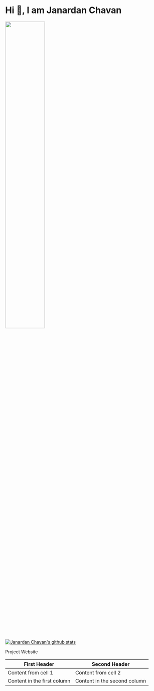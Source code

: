 # Hi 👋, I am Janardan Chavan
[<img src="https://github.com/janardanchavan/janardanchavan.github.io/blob/master/Me.jpg" width="50%" height="50%">](https://abc.com)

<a href="https://github.com/janardanchavan">
 <img align="center" src="https://github-readme-stats.vercel.app/api?username=janardanchavan&show_icons=true&theme=light&line_height=27" alt="Janardan Chavan's github stats"/>
</a>


Project Website

First Header | Second Header
------------ | -------------
Content from cell 1 | Content from cell 2
Content in the first column | Content in the second column
